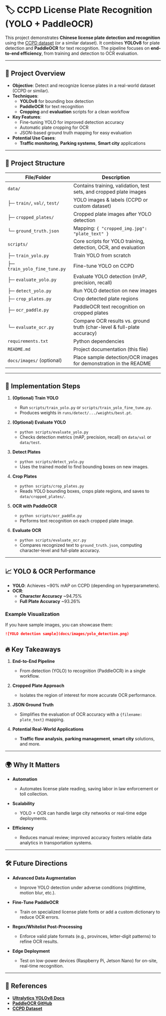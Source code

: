 # 🏷️ CCPD License Plate Recognition (YOLO + PaddleOCR)

This project demonstrates **Chinese license plate detection and recognition** using the [CCPD dataset](https://github.com/detectRecog/CCPD) (or a similar dataset). It combines **YOLOv8** for plate detection and **PaddleOCR** for text recognition. The pipeline focuses on **end-to-end efficiency**, from training and detection to OCR evaluation.

---

## 🚀 Project Overview

- **Objective**: Detect and recognize license plates in a real-world dataset (CCPD or similar).
- **Techniques**:  
  - **YOLOv8** for bounding box detection  
  - **PaddleOCR** for text recognition  
  - **Cropping** and **evaluation** scripts for a clean workflow
- **Key Features**:  
  - Fine-tuning YOLO for improved detection accuracy  
  - Automatic plate cropping for OCR  
  - JSON-based ground truth mapping for easy evaluation  
- **Potential Use Cases**:  
  - **Traffic monitoring**, **Parking systems**, **Smart city** applications

---

## 📂 Project Structure

| File/Folder                  | Description                                                               |
|------------------------------|---------------------------------------------------------------------------|
| `data/`                      | Contains training, validation, test sets, and cropped plate images        |
| ├─ `train/`, `val/`, `test/`| YOLO images & labels (CCPD or custom dataset)                              |
| ├─ `cropped_plates/`         | Cropped plate images after YOLO detection                                 |
| └─ `ground_truth.json`       | Mapping: `{ "cropped_img.jpg": "plate_text" }`                            |
| `scripts/`                   | Core scripts for YOLO training, detection, OCR, and evaluation            |
| ├─ `train_yolo.py`           | Train YOLO from scratch                                                   |
| ├─ `train_yolo_fine_tune.py` | Fine-tune YOLO on CCPD                                                     |
| ├─ `evaluate_yolo.py`        | Evaluate YOLO detection (mAP, precision, recall)                          |
| ├─ `detect_yolo.py`          | Run YOLO detection on new images                                          |
| ├─ `crop_plates.py`          | Crop detected plate regions                                               |
| ├─ `ocr_paddle.py`           | PaddleOCR text recognition on cropped plates                              |
| └─ `evaluate_ocr.py`         | Compare OCR results vs. ground truth (char-level & full-plate accuracy)   |
| `requirements.txt`           | Python dependencies                                                       |
| `README.md`                  | Project documentation (this file)                                         |
| `docs/images/` (optional)    | Place sample detection/OCR images for demonstration in the README         |

---

## 🔬 Implementation Steps

1. **(Optional) Train YOLO**  
   - Run `scripts/train_yolo.py` or `scripts/train_yolo_fine_tune.py`.  
   - Produces weights in `runs/detect/.../weights/best.pt`.

2. **(Optional) Evaluate YOLO**  
   - `python scripts/evaluate_yolo.py`  
   - Checks detection metrics (mAP, precision, recall) on `data/val` or `data/test`.

3. **Detect Plates**  
   - `python scripts/detect_yolo.py`  
   - Uses the trained model to find bounding boxes on new images.

4. **Crop Plates**  
   - `python scripts/crop_plates.py`  
   - Reads YOLO bounding boxes, crops plate regions, and saves to `data/cropped_plates/`.

5. **OCR with PaddleOCR**  
   - `python scripts/ocr_paddle.py`  
   - Performs text recognition on each cropped plate image.

6. **Evaluate OCR**  
   - `python scripts/evaluate_ocr.py`  
   - Compares recognized text to `ground_truth.json`, computing character-level and full-plate accuracy.

---

## 📈 YOLO & OCR Performance

- **YOLO**: Achieves ~90% mAP on CCPD (depending on hyperparameters).  
- **OCR**:  
  - **Character Accuracy** ~94.75%  
  - **Full Plate Accuracy** ~93.26%  

### Example Visualization
If you have sample images, you can showcase them:

```md
![YOLO detection sample](docs/images/yolo_detection.png)
```
## 🔥 Key Takeaways

1. **End-to-End Pipeline**  
   - From detection (YOLO) to recognition (PaddleOCR) in a single workflow.  

2. **Cropped Plate Approach**  
   - Isolates the region of interest for more accurate OCR performance.  

3. **JSON Ground Truth**  
   - Simplifies the evaluation of OCR accuracy with a `{filename: plate_text}` mapping.  

4. **Potential Real-World Applications**  
   - **Traffic flow analysis**, **parking management**, **smart city** solutions, and more.

---

## 🌍 Why It Matters

- **Automation**  
  - Automates license plate reading, saving labor in law enforcement or toll collection.  

- **Scalability**  
  - YOLO + OCR can handle large city networks or real-time edge deployments.  

- **Efficiency**  
  - Reduces manual review; improved accuracy fosters reliable data analytics in transportation systems.

---

## 🛠️ Future Directions

- **Advanced Data Augmentation**  
  - Improve YOLO detection under adverse conditions (nighttime, motion blur, etc.).

- **Fine-Tune PaddleOCR**  
  - Train on specialized license plate fonts or add a custom dictionary to reduce OCR errors.

- **Regex/Whitelist Post-Processing**  
  - Enforce valid plate formats (e.g., provinces, letter-digit patterns) to refine OCR results.

- **Edge Deployment**  
  - Test on low-power devices (Raspberry Pi, Jetson Nano) for on-site, real-time recognition.

---

## 📖 References

- **[Ultralytics YOLOv8 Docs](https://docs.ultralytics.com/)**
- **[PaddleOCR GitHub](https://github.com/PaddlePaddle/PaddleOCR)**
- **[CCPD Dataset](https://github.com/detectRecog/CCPD)**
